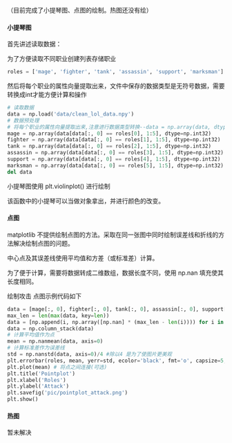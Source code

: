 （目前完成了小提琴图、点图的绘制。热图还没有绘）



#### 小提琴图

首先讲述读取数据：

为了方便读取不同职业创建列表存储职业

```python
roles = ['mage', 'fighter', 'tank', 'assassin', 'support', 'marksman']
```

然后将每个职业的属性向量提取出来，文件中保存的数据类型是无符号数据，需要转换成int才能方便计算和操作

~~~python
# 读取数据
data = np.load('data/clean_lol_data.npy')
# 数据预处理
# 将每个职业的属性向量提取出来,注意进行数据类型转换--data = np.array(data, dtype=np.int32)
mage = np.array(data[data[:, 0] == roles[0], 1:5], dtype=np.int32)
fighter = np.array(data[data[:, 0] == roles[1], 1:5], dtype=np.int32)
tank = np.array(data[data[:, 0] == roles[2], 1:5], dtype=np.int32)
assassin = np.array(data[data[:, 0] == roles[3], 1:5], dtype=np.int32)
support = np.array(data[data[:, 0] == roles[4], 1:5], dtype=np.int32)
marksman = np.array(data[data[:, 0] == roles[5], 1:5], dtype=np.int32)
del data
~~~

小提琴图使用 plt.violinplot() 进行绘制

该函数中的小提琴可以当做对象拿出，并进行颜色的改变。



#### 点图

matplotlib 不提供绘制点图的方法。采取在同一张图中同时绘制误差线和折线的方法解决绘制点图的问题。

中心点及其误差线使用平均值和方差（或标准差）计算。

为了便于计算，需要将数据转成二维数组，数据长度不同，使用 np.nan 填充使其长度相同。

绘制攻击 点图示例代码如下

~~~python
data = [mage[:, 0], fighter[:, 0], tank[:, 0], assassin[:, 0], support[:, 0], marksman[:, 0]]
max_len = len(max(data, key=len))
data = [np.append(i, np.array([np.nan] * (max_len - len(i)))) for i in data]
data = np.column_stack(data)
# 计算平均值作为点
mean = np.nanmean(data, axis=0)
# 计算标准差作为误差线
std = np.nanstd(data, axis=0)/4 #除以4 是为了使图片更美观
plt.errorbar(roles, mean, yerr=std, ecolor='black', fmt='o', capsize=5, label='Data with Error Bars',linestyle='None')
plt.plot(mean) # 将点之间连接(可选)
plt.title('Pointplot')
plt.xlabel('Roles')
plt.ylabel('Attack')
plt.savefig('pic/pointplot_attack.png')
plt.show()
~~~



#### 热图

暂未解决